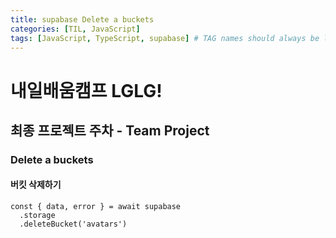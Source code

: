 ```yaml
---
title: supabase Delete a buckets
categories: [TIL, JavaScript]
tags: [JavaScript, TypeScript, supabase] # TAG names should always be lowercase
---
```


# 내일배움캠프 LGLG!

## 최종 프로젝트 주차 - Team Project

### Delete a buckets

#### 버킷 삭제하기
```tsx
const { data, error } = await supabase
  .storage
  .deleteBucket('avatars')
```
